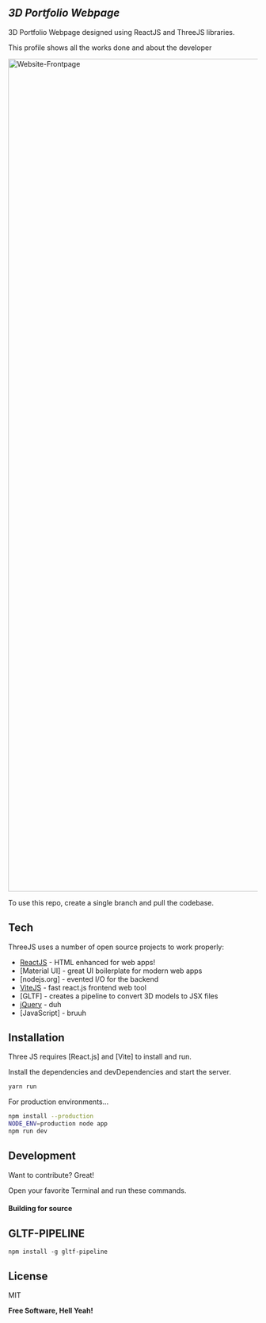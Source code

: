 ## _3D Portfolio Webpage_

3D Portfolio Webpage designed using ReactJS and ThreeJS libraries.

This profile shows all the works done and about the developer

<img width="1679" alt="Website-Frontpage" src="https://user-images.githubusercontent.com/89999449/227876195-126512e9-763c-4e88-ad9d-211204863a3c.png">

To use this repo, create a single branch and pull the codebase.



## Tech

ThreeJS uses a number of open source projects to work properly:

- [ReactJS] - HTML enhanced for web apps!
- [Material UI] - great UI boilerplate for modern web apps
- [nodejs.org] - evented I/O for the backend
- [ViteJS] - fast react.js frontend web tool
- [GLTF] - creates a pipeline to convert 3D models to JSX files
- [jQuery] - duh
- [JavaScript] - bruuh



## Installation

Three JS requires [React.js] and [Vite] to install and run.

Install the dependencies and devDependencies and start the server.

```sh
yarn run
```

For production environments...

```sh
npm install --production
NODE_ENV=production node app
npm run dev
```


## Development

Want to contribute? Great!

Open your favorite Terminal and run these commands.

#### Building for source



## GLTF-PIPELINE

```sh\
npm install -g gltf-pipeline
```

## License

MIT

**Free Software, Hell Yeah!**

[//]: # (These are reference links used in the body of this note and get stripped out when the markdown processor does its job. There is no need to format nicely because it shouldn't be seen. Thanks SO - http://stackoverflow.com/questions/4823468/store-comments-in-markdown-syntax)

   [jQuery]: <http://jquery.com>
   [ViteJS]: <https://vitejs.dev/>
   [ReactJS]: <https://react.dev/>
